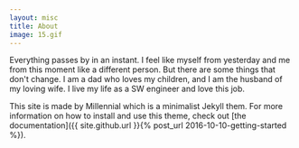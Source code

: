 ```yaml
---
layout: misc
title: About
image: 15.gif
---
```


Everything passes by in an instant. I feel like myself from yesterday and me from this moment like a different person. But there are some things that don't change.
I am a dad who loves my children, and I am the husband of my loving wife.
I live my life as a SW engineer and love this job. 

This site is made by Millennial which is a minimalist Jekyll them.
For more information on how to install and use this theme, check out [the documentation]({{ site.github.url }}{% post_url 2016-10-10-getting-started %}).
